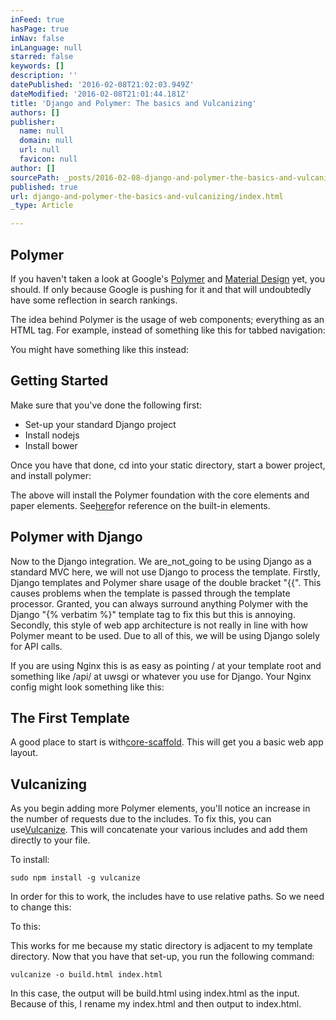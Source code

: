 ```yaml
---
inFeed: true
hasPage: true
inNav: false
inLanguage: null
starred: false
keywords: []
description: ''
datePublished: '2016-02-08T21:02:03.949Z'
dateModified: '2016-02-08T21:01:44.181Z'
title: 'Django and Polymer: The basics and Vulcanizing'
authors: []
publisher:
  name: null
  domain: null
  url: null
  favicon: null
author: []
sourcePath: _posts/2016-02-08-django-and-polymer-the-basics-and-vulcanizing.md
published: true
url: django-and-polymer-the-basics-and-vulcanizing/index.html
_type: Article

---
```

## Polymer

If you haven't taken a look at Google's [Polymer][0] and [Material Design][1] yet, you should. If only because Google is pushing for it and that will undoubtedly have some reflection in search rankings.

The idea behind Polymer is the usage of web components; everything as an HTML tag. For example, instead of something like this for tabbed navigation:

You might have something like this instead:

## Getting Started

Make sure that you've done the following first:

* Set-up your standard Django project
* Install nodejs
* Install bower

Once you have that done, cd into your static directory, start a bower project, and install polymer:

The above will install the Polymer foundation with the core elements and paper elements. See[here][2]for reference on the built-in elements.

## Polymer with Django

Now to the Django integration. We are_not_going to be using Django as a standard MVC here, we will not use Django to process the template. Firstly, Django templates and Polymer share usage of the double bracket "{{". This causes problems when the template is passed through the template processor. Granted, you can always surround anything Polymer with the Django "{% verbatim %}" template tag to fix this but this is annoying. Secondly, this style of web app architecture is not really in line with how Polymer meant to be used. Due to all of this, we will be using Django solely for API calls.

If you are using Nginx this is as easy as pointing / at your template root and something like /api/ at uwsgi or whatever you use for Django. Your Nginx config might look something like this:

## The First Template

A good place to start is with[core-scaffold][3]. This will get you a basic web app layout.

## Vulcanizing

As you begin adding more Polymer elements, you'll notice an increase in the number of requests due to the includes. To fix this, you can use[Vulcanize][4]. This will concatenate your various includes and add them directly to your file.

To install:

`sudo npm install -g vulcanize`

In order for this to work, the includes have to use relative paths. So we need to change this:

To this:

This works for me because my static directory is adjacent to my template directory. Now that you have that set-up, you run the following command:

`vulcanize -o build.html index.html`

In this case, the output will be build.html using index.html as the input. Because of this, I rename my index.html and then output to index.html.

[0]: https://www.polymer-project.org/
[1]: http://www.google.com/design/spec/material-design/introduction.html
[2]: https://www.polymer-project.org/docs/elements/
[3]: https://www.polymer-project.org/docs/elements/core-elements.html#core-scaffold
[4]: https://github.com/polymer/vulcanize